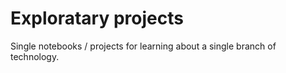 # Exploratary projects
Single notebooks / projects for learning about a single branch of technology. 
